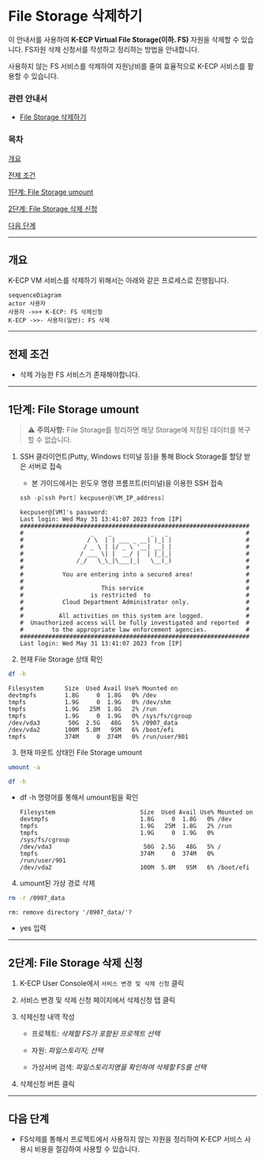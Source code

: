 [문서 최종 수정일자 : 2023-09-20]: # 

[문서 최종 수정자 : 신승규]: # 

# File Storage 삭제하기

이 안내서를 사용하여 **K-ECP Virtual File Storage(이하. FS)** 자원을 삭제할 수 있습니다. FS자원 삭제 신청서를 작성하고 정리하는 방법을 안내합니다.

사용하지 않는 FS 서비스를 삭제하여 자원낭비를 줄여 효율적으로 K-ECP 서비스를 활용할 수 있습니다.

### 관련 안내서

* [File Storage 삭제하기](./FileStorage_delete.md)

### 목차

[개요](#개요)

[전제 조건](#전제-조건)

[1단계: File Storage umount](#1단계-file-storage-umount)

[2단계: File Storage 삭제 신청](#2단계-file-storage-삭제-신청)

[다음 단계](#다음-단계)

---

<span id="abstract"/>

## 개요

K-ECP VM 서비스를 삭제하기 위해서는 아래와 같은 프로세스로 진행됩니다.

```mermaid
sequenceDiagram
actor 사용자
사용자 ->>+ K-ECP: FS 삭제신청
K-ECP ->>- 사용자(일반): FS 삭제
```

---

<span id="precondition"/>

## 전제 조건

* 삭제 가능한 FS 서비스가 존재해야합니다.

---

<span id="step1"/>

## 1단계: File Storage umount

> :warning: **주의사항:** File Storage를 정리하면 해당 Storage에 저장된 데이터를 복구할 수 없습니다.

1. SSH 클라이언트(Putty, Windows 터미널 등)을 통해 Block Storage를 할당 받은 서버로 접속
   
   * 본 가이드에서는 윈도우 명령 프롬프트(터미널)을 이용한 SSH 접속
   
   ```powershell
   ssh -p[ssh Port] kecpuser@[VM_IP_address]
   ```
   
   ```
   kecpuser@[VM]'s password:
   Last login: Wed May 31 13:41:07 2023 from [IP]
   #################################################################
   #                   _    _           _   _                      #
   #                  / \  | | ___ _ __| |_| |                     #
   #                 / _ \ | |/ _ \ '__| __| |                     #
   #                / ___ \| |  __/ |  | |_|_|                     #
   #               /_/   \_\_|\___|_|   \__(_)                     #
   #                                                               #
   #           You are entering into a secured area!               #
   #                                                               #
   #                      This service                             #
   #                   is restricted  to                           #
   #           Cloud Department Administrator only.                #
   #                                                               #
   #          All activities on this system are logged.            #
   #  Unauthorized access will be fully investigated and reported  #
   #        to the appropriate law enforcement agencies.           #
   #################################################################
   Last login: Wed May 31 13:41:07 2023 from [IP]
   ```

2. 현재 File Storage 상태 확인

```bash
df -h
```

```
Filesystem      Size  Used Avail Use% Mounted on
devtmpfs        1.8G     0  1.8G   0% /dev
tmpfs           1.9G     0  1.9G   0% /dev/shm
tmpfs           1.9G   25M  1.8G   2% /run
tmpfs           1.9G     0  1.9G   0% /sys/fs/cgroup
/dev/vda3        50G  2.5G   48G   5% /0907_data
/dev/vda2       100M  5.8M   95M   6% /boot/efi
tmpfs           374M     0  374M   0% /run/user/901
```

3. 현재 마운트 상태인 File Storage umount

```bash
umount -a
```

```bash
df -h
```

* df -h 명령어를 통해서 umount됨을 확인
  
  ```
  Filesystem                        Size  Used Avail Use% Mounted on
  devtmpfs                          1.8G     0  1.8G   0% /dev
  tmpfs                             1.9G   25M  1.8G   2% /run
  tmpfs                             1.9G     0  1.9G   0% /sys/fs/cgroup
  /dev/vda3                          50G  2.5G   48G   5% /
  tmpfs                             374M     0  374M   0% /run/user/901
  /dev/vda2                         100M  5.8M   95M   6% /boot/efi
  ```
4. umount된 가상 경로 삭제

```bash
rm -r /0907_data
```

```
rm: remove directory '/0907_data/'?
```

* yes 입력

---

<span id="step2"/>

## 2단계: File Storage 삭제 신청

1. K-ECP User Console에서 `서비스 변경 및 삭제 신청` 클릭

2. 서비스 변경 및 삭제 신청 페이지에서 삭제신청 탭 클릭

3. 삭제신청 내역 작성
   
   * 프로젝트: *삭제할 FS가 포함된 프로젝트 선택*
   
   * 자원: *파일스토리지; 선택*
   
   * 가상서버 검색: *파일스토리지명을 확인하여 삭제할 FS를 선택*

4. 삭제신청 버튼 클릭

---

<span id="nextstep"/>

## 다음 단계

* FS삭제를 통해서 프로젝트에서 사용하지 않는 자원을 정리하여 K-ECP 서비스 사용시 비용을 절감하여 사용할 수 있습니다.
